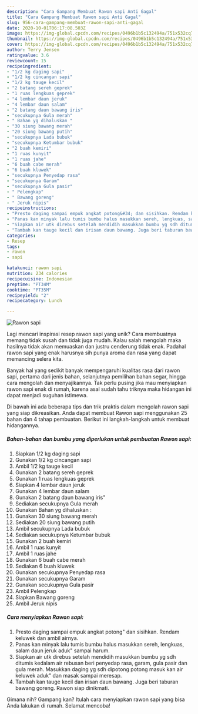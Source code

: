 ```yaml
---
description: "Cara Gampang Membuat Rawon sapi Anti Gagal"
title: "Cara Gampang Membuat Rawon sapi Anti Gagal"
slug: 956-cara-gampang-membuat-rawon-sapi-anti-gagal
date: 2020-10-01T06:17:08.503Z
image: https://img-global.cpcdn.com/recipes/0496b1b5c132494a/751x532cq70/rawon-sapi-foto-resep-utama.jpg
thumbnail: https://img-global.cpcdn.com/recipes/0496b1b5c132494a/751x532cq70/rawon-sapi-foto-resep-utama.jpg
cover: https://img-global.cpcdn.com/recipes/0496b1b5c132494a/751x532cq70/rawon-sapi-foto-resep-utama.jpg
author: Terry Jensen
ratingvalue: 3.6
reviewcount: 15
recipeingredient:
- "1/2 kg daging sapi"
- "1/2 kg cincangan sapi"
- "1/2 kg tauge kecil"
- "2 batang sereh geprek"
- "1 ruas lengkuas geprek"
- "4 lembar daun jeruk"
- "4 lembar daun salam"
- "2 batang daun bawang iris"
- "secukupnya Gula merah"
- " Bahan yg dihaluskan "
- "30 siung bawang merah"
- "20 siung bawang putih"
- "secukupnya Lada bubuk"
- "secukupnya Ketumbar bubuk"
- "2 buah kemiri"
- "1 ruas kunyit"
- "1 ruas jahe"
- "6 buah cabe merah"
- "6 buah kluwek"
- "secukupnya Penyedap rasa"
- "secukupnya Garam"
- "secukupnya Gula pasir"
- " Pelengkap"
- " Bawang goreng"
- " Jeruk nipis"
recipeinstructions:
- "Presto daging sampai empuk angkat potong&#34; dan sisihkan. Rendam keluwek dan ambil airnya."
- "Panas kan minyak lalu tumis bumbu halus masukkan sereh, lengkuas, salam daun jeruk aduk&#34; sampai harum."
- "Siapkan air utk direbus setelah mendidih masukkan bumbu yg sdh ditumis kedalam air rebusan beri penyedap rasa, garam, gula pasir dan gula merah. Masukkan daging yg sdh dipotong potong masuk kan air keluwek aduk&#34; dan masak sampai meresap."
- "Tambah kan tauge kecil dan irisan daun bawang. Juga beri taburan bawang goreng. Rawon siap dinikmati."
categories:
- Resep
tags:
- rawon
- sapi

katakunci: rawon sapi 
nutrition: 234 calories
recipecuisine: Indonesian
preptime: "PT34M"
cooktime: "PT35M"
recipeyield: "2"
recipecategory: Lunch

---
```



![Rawon sapi](https://img-global.cpcdn.com/recipes/0496b1b5c132494a/751x532cq70/rawon-sapi-foto-resep-utama.jpg)

Lagi mencari inspirasi resep rawon sapi yang unik? Cara membuatnya memang tidak susah dan tidak juga mudah. Kalau salah mengolah maka hasilnya tidak akan memuaskan dan justru cenderung tidak enak. Padahal rawon sapi yang enak harusnya sih punya aroma dan rasa yang dapat memancing selera kita.

Banyak hal yang sedikit banyak mempengaruhi kualitas rasa dari rawon sapi, pertama dari jenis bahan, selanjutnya pemilihan bahan segar, hingga cara mengolah dan menyajikannya. Tak perlu pusing jika mau menyiapkan rawon sapi enak di rumah, karena asal sudah tahu triknya maka hidangan ini dapat menjadi suguhan istimewa.




Di bawah ini ada beberapa tips dan trik praktis dalam mengolah rawon sapi yang siap dikreasikan. Anda dapat membuat Rawon sapi menggunakan 25 bahan dan 4 tahap pembuatan. Berikut ini langkah-langkah untuk membuat hidangannya.

<!--inarticleads1-->

##### Bahan-bahan dan bumbu yang diperlukan untuk pembuatan Rawon sapi:

1. Siapkan 1/2 kg daging sapi
1. Gunakan 1/2 kg cincangan sapi
1. Ambil 1/2 kg tauge kecil
1. Gunakan 2 batang sereh geprek
1. Gunakan 1 ruas lengkuas geprek
1. Siapkan 4 lembar daun jeruk
1. Gunakan 4 lembar daun salam
1. Gunakan 2 batang daun bawang iris&#34;
1. Sediakan secukupnya Gula merah
1. Gunakan  Bahan yg dihaluskan :
1. Gunakan 30 siung bawang merah
1. Sediakan 20 siung bawang putih
1. Ambil secukupnya Lada bubuk
1. Sediakan secukupnya Ketumbar bubuk
1. Gunakan 2 buah kemiri
1. Ambil 1 ruas kunyit
1. Ambil 1 ruas jahe
1. Gunakan 6 buah cabe merah
1. Sediakan 6 buah kluwek
1. Gunakan secukupnya Penyedap rasa
1. Gunakan secukupnya Garam
1. Gunakan secukupnya Gula pasir
1. Ambil  Pelengkap
1. Siapkan  Bawang goreng
1. Ambil  Jeruk nipis




<!--inarticleads2-->

##### Cara menyiapkan Rawon sapi:

1. Presto daging sampai empuk angkat potong&#34; dan sisihkan. Rendam keluwek dan ambil airnya.
1. Panas kan minyak lalu tumis bumbu halus masukkan sereh, lengkuas, salam daun jeruk aduk&#34; sampai harum.
1. Siapkan air utk direbus setelah mendidih masukkan bumbu yg sdh ditumis kedalam air rebusan beri penyedap rasa, garam, gula pasir dan gula merah. Masukkan daging yg sdh dipotong potong masuk kan air keluwek aduk&#34; dan masak sampai meresap.
1. Tambah kan tauge kecil dan irisan daun bawang. Juga beri taburan bawang goreng. Rawon siap dinikmati.




Gimana nih? Gampang kan? Itulah cara menyiapkan rawon sapi yang bisa Anda lakukan di rumah. Selamat mencoba!
